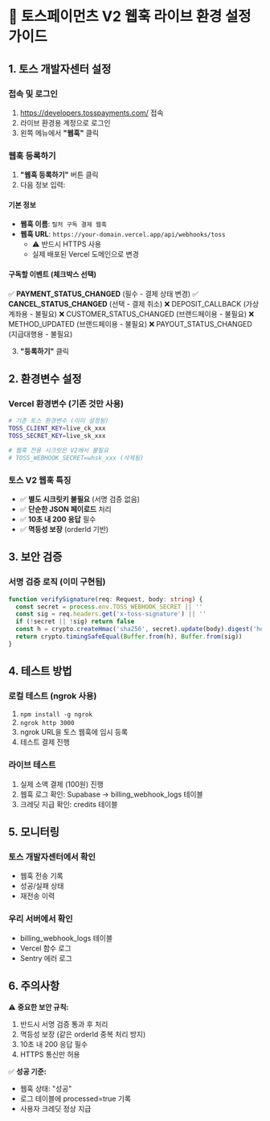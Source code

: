 # 🚀 토스페이먼츠 V2 웹훅 라이브 환경 설정 가이드

## 1. 토스 개발자센터 설정

### 접속 및 로그인
1. https://developers.tosspayments.com/ 접속
2. 라이브 환경용 계정으로 로그인
3. 왼쪽 메뉴에서 **"웹훅"** 클릭

### 웹훅 등록하기
1. **"웹훅 등록하기"** 버튼 클릭
2. 다음 정보 입력:

#### 기본 정보
- **웹훅 이름**: `릴처 구독 결제 웹훅`
- **웹훅 URL**: `https://your-domain.vercel.app/api/webhooks/toss`
  - ⚠️ 반드시 HTTPS 사용
  - 실제 배포된 Vercel 도메인으로 변경

#### 구독할 이벤트 (체크박스 선택)
✅ **PAYMENT_STATUS_CHANGED** (필수 - 결제 상태 변경)
✅ **CANCEL_STATUS_CHANGED** (선택 - 결제 취소)
❌ DEPOSIT_CALLBACK (가상계좌용 - 불필요)
❌ CUSTOMER_STATUS_CHANGED (브랜드페이용 - 불필요)
❌ METHOD_UPDATED (브랜드페이용 - 불필요)
❌ PAYOUT_STATUS_CHANGED (지급대행용 - 불필요)

3. **"등록하기"** 클릭

## 2. 환경변수 설정

### Vercel 환경변수 (기존 것만 사용)
```bash
# 기존 토스 환경변수 (이미 설정됨)
TOSS_CLIENT_KEY=live_ck_xxx
TOSS_SECRET_KEY=live_sk_xxx

# 웹훅 전용 시크릿은 V2에서 불필요
# TOSS_WEBHOOK_SECRET=whsk_xxx (삭제됨)
```

### 토스 V2 웹훅 특징
- ✅ **별도 시크릿키 불필요** (서명 검증 없음)
- ✅ **단순한 JSON 페이로드** 처리
- ✅ **10초 내 200 응답** 필수
- ✅ **멱등성 보장** (orderId 기반)

## 3. 보안 검증

### 서명 검증 로직 (이미 구현됨)
```typescript
function verifySignature(req: Request, body: string) {
  const secret = process.env.TOSS_WEBHOOK_SECRET || ''
  const sig = req.headers.get('x-toss-signature') || ''
  if (!secret || !sig) return false
  const h = crypto.createHmac('sha256', secret).update(body).digest('hex')
  return crypto.timingSafeEqual(Buffer.from(h), Buffer.from(sig))
}
```

## 4. 테스트 방법

### 로컬 테스트 (ngrok 사용)
1. `npm install -g ngrok`
2. `ngrok http 3000`
3. ngrok URL을 토스 웹훅에 임시 등록
4. 테스트 결제 진행

### 라이브 테스트
1. 실제 소액 결제 (100원) 진행
2. 웹훅 로그 확인: Supabase → billing_webhook_logs 테이블
3. 크레딧 지급 확인: credits 테이블

## 5. 모니터링

### 토스 개발자센터에서 확인
- 웹훅 전송 기록
- 성공/실패 상태
- 재전송 이력

### 우리 서버에서 확인
- billing_webhook_logs 테이블
- Vercel 함수 로그
- Sentry 에러 로그

## 6. 주의사항

⚠️ **중요한 보안 규칙:**
1. 반드시 서명 검증 통과 후 처리
2. 멱등성 보장 (같은 orderId 중복 처리 방지)
3. 10초 내 200 응답 필수
4. HTTPS 통신만 허용

✅ **성공 기준:**
- 웹훅 상태: "성공" 
- 로그 테이블에 processed=true 기록
- 사용자 크레딧 정상 지급
